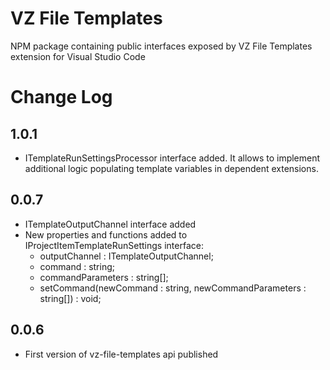 # VZ File Templates

NPM package containing public interfaces exposed by VZ File Templates extension for Visual Studio Code

# Change Log

## 1.0.1
  - ITemplateRunSettingsProcessor interface added. It allows to  implement additional logic populating template variables in dependent extensions. 

## 0.0.7
  - ITemplateOutputChannel interface added
  - New properties and functions added to IProjectItemTemplateRunSettings interface:
    - outputChannel : ITemplateOutputChannel;
    - command : string;
    - commandParameters : string[];
    - setCommand(newCommand : string, newCommandParameters : string[]) : void;

## 0.0.6
 - First version of vz-file-templates api published